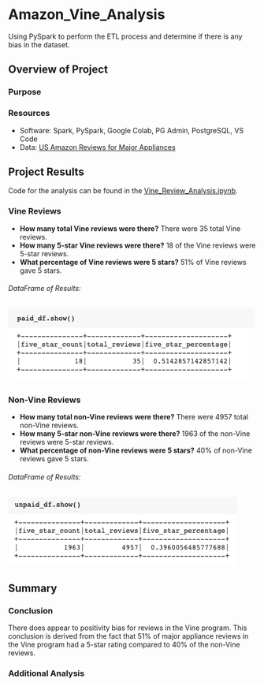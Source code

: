 # Amazon_Vine_Analysis
Using PySpark to perform the ETL process and determine if there is any bias in the dataset.

## Overview of Project

### Purpose

### Resources
- Software: Spark, PySpark, Google Colab, PG Admin, PostgreSQL, VS Code 
- Data: [US Amazon Reviews for Major Appliances](https://s3.amazonaws.com/amazon-reviews-pds/tsv/amazon_reviews_us_Major_Appliances_v1_00.tsv.gz)

## Project Results 
Code for the analysis can be found in the [Vine_Review_Analysis.ipynb](Vine_Review_Analysis.ipynb).

### Vine Reviews

- <strong>How many total Vine reviews were there?</strong> There were 35 total Vine reviews.
- <strong>How many 5-star Vine reviews were there?</strong> 18 of the Vine reviews were 5-star reviews.
- <strong>What percentage of Vine reviews were 5 stars?</strong> 51% of Vine reviews gave 5 stars. 

###### DataFrame of Results:
<img src='images/vine_reviews.png'>


### Non-Vine Reviews

- <strong>How many total non-Vine reviews were there?</strong> There were 4957 total non-Vine reviews.
- <strong>How many 5-star non-Vine reviews were there?</strong> 1963 of the non-Vine reviews were 5-star reviews.
- <strong>What percentage of non-Vine reviews were 5 stars?</strong> 40% of non-Vine reviews gave 5 stars. 

###### DataFrame of Results:
<img src='images/non-vine_reviews.png'>

## Summary

### Conclusion

There does appear to positivity bias for reviews in the Vine program. This conclusion is derived from the fact that 51% of major appliance reviews in the Vine program had a 5-star rating compared to 40% of the non-Vine reviews. 

### Additional Analysis


